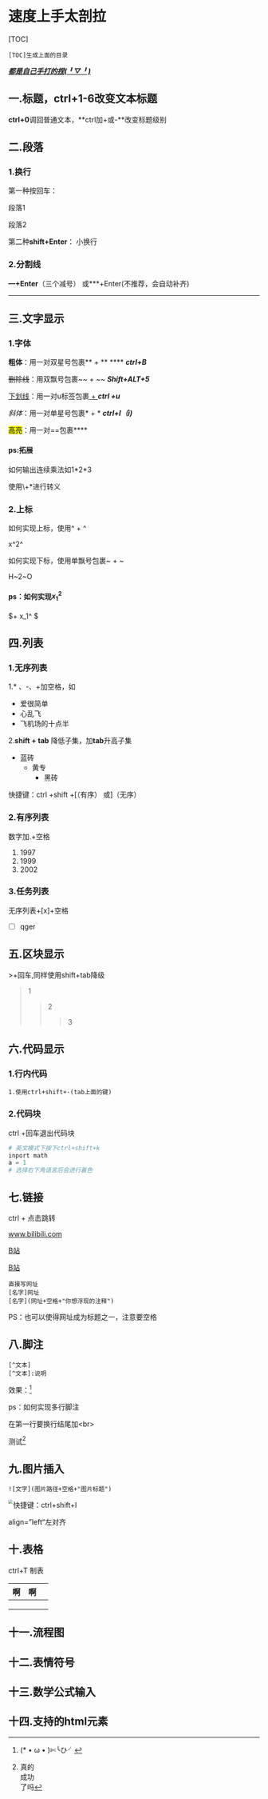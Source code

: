 # 速度上手太剖拉

[TOC]

```
[TOC]生成上面的目录
```

***<u>都是自己手打的捏(╹▽╹)</u>***

## 一.标题，ctrl+1-6改变文本标题

**ctrl+0**调回普通文本，**ctrl加+或-**改变标题级别

## 二.段落

### 1.换行

第一种按回车：

段落1

段落2

第二种**shift+Enter**：
小换行

### 2.分割线

**—+Enter**（三个减号） 或***+Enter(不推荐，会自动补齐)

---

## 三.文字显示

### 1.字体

**粗体**：用一对双星号包裹**  +  ** **** ***ctrl+B***

~~删除线~~：用双飘号包裹~~ + ~~  ***Shift+ALT+5***

<u>下划线</u>：用一对u标签包裹<u> + </u> ***ctrl +u***

*斜体*：用一对单星号包裹* + *  ***ctrl+I（i)***

<mark>高亮</mark>：用一对==包裹**<mark></mark>**

#### ps:拓展

如何输出连续乘法如1\*2\*3

使用\\+\*进行转义

### 2.上标

如何实现上标，使用^ + ^

x^2^

如何实现下标，使用单飘号包裹~ + ~

H~2~O

#### ps：如何实现$x_1^2$

$+ x_1^ \$

## 四.列表

### 1.无序列表

1.\* 、\-、\+加空格，如

* 爱很简单
* 心乱飞
* 飞机场的十点半

2.**shift + tab** 降低子集，加**tab**升高子集

* 蓝砖
	* 黄专
		* 黑砖

快捷键：ctrl +shift +[（有序） 或]（无序）

### 2.有序列表

数字加.+空格

1. 1997
2. 1999
3. 2002

### 3.任务列表

无序列表+[x]+空格

- [ ] qger

## 五.区块显示

\>+回车,同样使用shift+tab降级

>1
>
>>2
>>
>>>3

## 六.代码显示

### 1.行内代码

`1.使用ctrl+shift+·(tab上面的键)`

### 2.代码块

ctrl +回车退出代码块

```python
# 英文模式下按下ctrl+shift+k
inport math
a = 1
# 选择右下角语言后会进行着色 
```

## 七.链接

ctrl + 点击跳转

www.bilibili.com

[B站](www.bilibili.com)

[B站](www.bilibili.com "大学生必备")

```
直接写网址
[名字]网址
[名字](网址+空格+"你想浮现的注释")
```

PS：也可以使得网址成为标题之一，注意要空格

## 八.脚注

```
[^文本]
[^文本]:说明
```

效果：[^惊喜]

ps：如何实现多行脚注

在第一行要换行结尾加\<br>

测试[^1]

[^1]:真的 <br>成功<br>了吗

## 九.图片插入

```
![文字](图片路径+空格+"图片标题")
```

<img src="https://yilaoshi.oss-cn-guangzhou.aliyuncs.com/picture/1.jpg" style="zoom:50%;" align="left"/>

快捷键：ctrl+shift+I

align=”left“左对齐

## 十.表格

ctrl+T 制表

|  啊  |  啊  |      |
| :--: | :--: | ---- |
|      |      |      |
|      |      |      |
|      |      |      |

## 十一.流程图

## 十二.表情符号

## 十三.数学公式输入

## 十四.支持的html元素





[^惊喜]:(* • ω • )✄╰ひ╯
